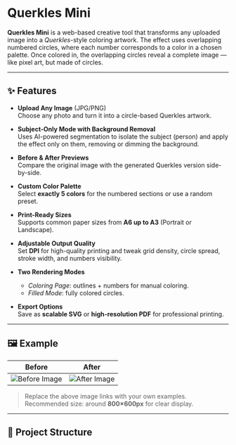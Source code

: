# Querkles Mini

**Querkles Mini** is a web-based creative tool that transforms any uploaded image into a *Querkles*-style coloring artwork. The effect uses overlapping numbered circles, where each number corresponds to a color in a chosen palette. Once colored in, the overlapping circles reveal a complete image — like pixel art, but made of circles.

---

## ✨ Features

- **Upload Any Image** (JPG/PNG)  
  Choose any photo and turn it into a circle-based Querkles artwork.

- **Subject-Only Mode with Background Removal**  
  Uses AI-powered segmentation to isolate the subject (person) and apply the effect only on them, removing or dimming the background.

- **Before & After Previews**  
  Compare the original image with the generated Querkles version side-by-side.

- **Custom Color Palette**  
  Select **exactly 5 colors** for the numbered sections or use a random preset.

- **Print-Ready Sizes**  
  Supports common paper sizes from **A6 up to A3** (Portrait or Landscape).

- **Adjustable Output Quality**  
  Set **DPI** for high-quality printing and tweak grid density, circle spread, stroke width, and numbers visibility.

- **Two Rendering Modes**  
  - *Coloring Page*: outlines + numbers for manual coloring.
  - *Filled Mode*: fully colored circles.

- **Export Options**  
  Save as **scalable SVG** or **high-resolution PDF** for professional printing.

---

## 🖼 Example

**Before** | **After**
:---:|:---:
![Before Image](examples/before.jpg) | ![After Image](examples/after.jpg)

> Replace the above image links with your own examples.  
> Recommended size: around **800×600px** for clear display.

---

## 📂 Project Structure

